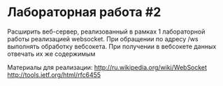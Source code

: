 # Лабораторная работа #2

Расширить веб-сервер, реализованный в рамках 1 лабораторной работы реализацией websocket. При обращении по адресу /ws выполнять обработку вебсокета. При получении в вебсокете данных отвечать их же содержимым

Материалы для реализации:
http://ru.wikipedia.org/wiki/WebSocket
http://tools.ietf.org/html/rfc6455

